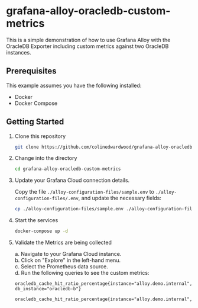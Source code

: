 # grafana-alloy-oracledb-custom-metrics

This is a simple demonstration of how to use Grafana Alloy with the OracleDB Exporter including custom metrics against two OracleDB instances.

## Prerequisites

This example assumes you have the following installed:

- Docker
- Docker Compose

## Getting Started

1. Clone this repository

    ```bash
    git clone https://github.com/colinedwardwood/grafana-alloy-oracledb-custom-metrics.git
    ```

2. Change into the directory

    ```bash
    cd grafana-alloy-oracledb-custom-metrics
    ```

3. Update your Grafana Cloud connection details.

    Copy the file `./alloy-configuration-files/sample.env` to `./alloy-configuration-files/.env`, and update the necessary fields:

    ```bash
    cp ./alloy-configuration-files/sample.env ./alloy-configuration-files/.env
    ```

4. Start the services

    ```bash
    docker-compose up -d
    ```

5. Validate the Metrics are being collected

    a. Navigate to your Grafana Cloud instance.  
    b. Click on "Explore" in the left-hand menu.  
    c. Select the Prometheus data source.  
    d. Run the following queries to see the custom metrics:  

    ```promql
    oracledb_cache_hit_ratio_percentage{instance="alloy.demo.internal",job="integrations/oracledb", db_instance="oracledb-b"}
    ```

    ```promql
    oracledb_cache_hit_ratio_percentage{instance="alloy.demo.internal",job="integrations/oracledb"}
    ```
